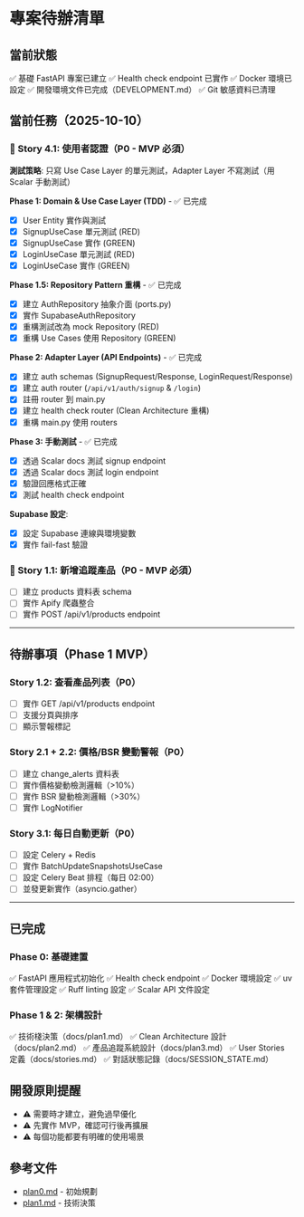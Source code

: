 # 專案待辦清單

## 當前狀態

✅ 基礎 FastAPI 專案已建立
✅ Health check endpoint 已實作
✅ Docker 環境已設定
✅ 開發環境文件已完成（DEVELOPMENT.md）
✅ Git 敏感資料已清理

## 當前任務（2025-10-10）

### 🚧 Story 4.1: 使用者認證（P0 - MVP 必須）

**測試策略**: 只寫 Use Case Layer 的單元測試，Adapter Layer 不寫測試（用 Scalar 手動測試）

**Phase 1: Domain & Use Case Layer (TDD)** - ✅ 已完成

- [x] User Entity 實作與測試
- [x] SignupUseCase 單元測試 (RED)
- [x] SignupUseCase 實作 (GREEN)
- [x] LoginUseCase 單元測試 (RED)
- [x] LoginUseCase 實作 (GREEN)

**Phase 1.5: Repository Pattern 重構** - ✅ 已完成

- [x] 建立 AuthRepository 抽象介面 (ports.py)
- [x] 實作 SupabaseAuthRepository
- [x] 重構測試改為 mock Repository (RED)
- [x] 重構 Use Cases 使用 Repository (GREEN)

**Phase 2: Adapter Layer (API Endpoints)** - ✅ 已完成

- [x] 建立 auth schemas (SignupRequest/Response, LoginRequest/Response)
- [x] 建立 auth router (`/api/v1/auth/signup` & `/login`)
- [x] 註冊 router 到 main.py
- [x] 建立 health check router (Clean Architecture 重構)
- [x] 重構 main.py 使用 routers

**Phase 3: 手動測試** - ✅ 已完成

- [x] 透過 Scalar docs 測試 signup endpoint
- [x] 透過 Scalar docs 測試 login endpoint
- [x] 驗證回應格式正確
- [x] 測試 health check endpoint

**Supabase 設定**:

- [x] 設定 Supabase 連線與環境變數
- [x] 實作 fail-fast 驗證

### 📝 Story 1.1: 新增追蹤產品（P0 - MVP 必須）

- [ ] 建立 products 資料表 schema
- [ ] 實作 Apify 爬蟲整合
- [ ] 實作 POST /api/v1/products endpoint

---

## 待辦事項（Phase 1 MVP）

### Story 1.2: 查看產品列表（P0）

- [ ] 實作 GET /api/v1/products endpoint
- [ ] 支援分頁與排序
- [ ] 顯示警報標記

### Story 2.1 + 2.2: 價格/BSR 變動警報（P0）

- [ ] 建立 change_alerts 資料表
- [ ] 實作價格變動檢測邏輯（>10%）
- [ ] 實作 BSR 變動檢測邏輯（>30%）
- [ ] 實作 LogNotifier

### Story 3.1: 每日自動更新（P0）

- [ ] 設定 Celery + Redis
- [ ] 實作 BatchUpdateSnapshotsUseCase
- [ ] 設定 Celery Beat 排程（每日 02:00）
- [ ] 並發更新實作（asyncio.gather）

---

## 已完成

### Phase 0: 基礎建置

✅ FastAPI 應用程式初始化
✅ Health check endpoint
✅ Docker 環境設定
✅ uv 套件管理設定
✅ Ruff linting 設定
✅ Scalar API 文件設定

### Phase 1 & 2: 架構設計

✅ 技術棧決策（docs/plan1.md）
✅ Clean Architecture 設計（docs/plan2.md）
✅ 產品追蹤系統設計（docs/plan3.md）
✅ User Stories 定義（docs/stories.md）
✅ 對話狀態記錄（docs/SESSION_STATE.md）

## 開發原則提醒

- ⚠️ 需要時才建立，避免過早優化
- ⚠️ 先實作 MVP，確認可行後再擴展
- ⚠️ 每個功能都要有明確的使用場景

## 參考文件

- [plan0.md](docs/plan0.md) - 初始規劃
- [plan1.md](docs/plan1.md) - 技術決策
